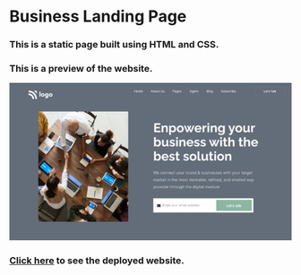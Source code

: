 # Business Landing Page

### This is a static page built using HTML and CSS.

### This is a preview of the website.

![Business Landing Page](./thumbnail.png)

### [Click here]() to see the deployed website.
